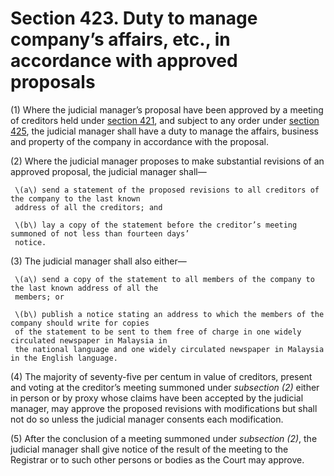 # Section 423. Duty to manage company’s affairs, etc., in accordance with approved proposals

\(1\) Where the judicial manager’s proposal have been approved by a meeting of creditors held under [section 421](section-421.-consideration-of-proposals-by-creditors-meeting.md), and subject to any order under [section 425](section-425.-protection-of-interests-of-creditors-and-members.md), the judicial manager shall have a duty to manage the affairs, business and property of the company in accordance with the proposal.

\(2\) Where the judicial manager proposes to make substantial revisions of an approved proposal, the judicial manager shall—

     \(a\) send a statement of the proposed revisions to all creditors of the company to the last known  
     address of all the creditors; and

     \(b\) lay a copy of the statement before the creditor’s meeting summoned of not less than fourteen days’  
     notice.

\(3\) The judicial manager shall also either—

     \(a\) send a copy of the statement to all members of the company to the last known address of all the  
     members; or

     \(b\) publish a notice stating an address to which the members of the company should write for copies  
     of the statement to be sent to them free of charge in one widely circulated newspaper in Malaysia in  
     the national language and one widely circulated newspaper in Malaysia in the English language.

\(4\) The majority of seventy-five per centum in value of creditors, present and voting at the creditor’s meeting summoned under _subsection \(2\)_ either in person or by proxy whose claims have been accepted by the judicial manager, may approve the proposed revisions with modifications but shall not do so unless the judicial manager consents each modification.

\(5\) After the conclusion of a meeting summoned under _subsection \(2\)_, the judicial manager shall give notice of the result of the meeting to the Registrar or to such other persons or bodies as the Court may approve.

